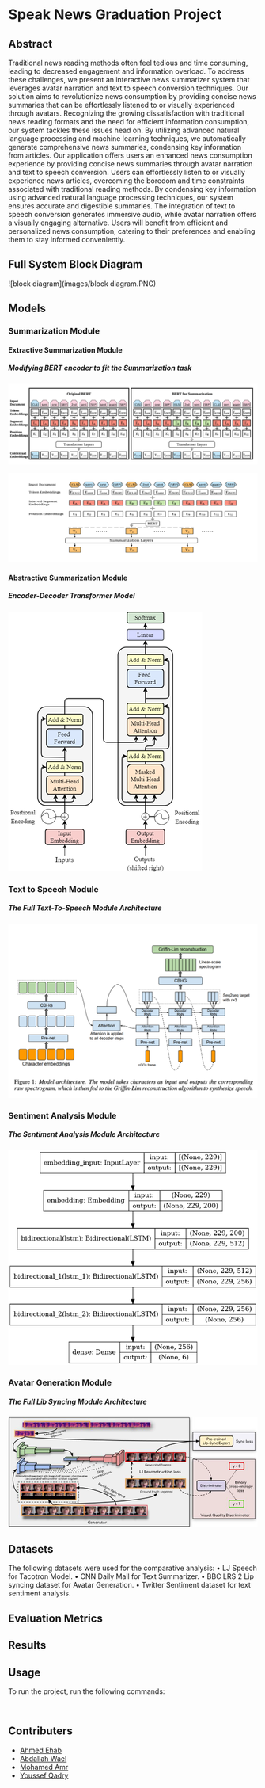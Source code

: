 # Speak News Graduation Project

## Abstract

Traditional news reading methods often feel tedious and time consuming, leading to decreased engagement and information overload. To address these challenges, we present an interactive news summarizer system that leverages avatar narration and text to speech conversion techniques. Our solution aims to revolutionize news consumption by providing concise news summaries that can be effortlessly listened to or visually experienced through avatars. Recognizing the growing dissatisfaction with traditional news reading formats and the need for efficient information consumption, our system tackles these issues head on. By utilizing advanced natural language processing and machine learning techniques, we automatically generate comprehensive news summaries, condensing key information from articles. Our application offers users an enhanced news consumption experience by providing concise news summaries through avatar narration and text to speech conversion. Users can effortlessly listen to or visually experience news articles, overcoming the boredom and time constraints associated with traditional reading methods. By condensing key information using advanced natural language processing techniques, our system ensures accurate and digestible summaries. The integration of text to speech conversion generates immersive audio, while avatar narration offers a visually engaging alternative. Users will benefit from efficient and personalized news consumption, catering to their preferences and enabling them to stay informed conveniently.

## Full System Block Diagram

![block diagram](images/block diagram.PNG)

## Models

### Summarization Module

#### Extractive Summarization Module

##### Modifying BERT encoder to fit the Summarization task

![](images\image-20230614003123800.png)

![image-20230614003147958](images/image-20230614003147958.png)

#### Abstractive Summarization Module

##### Encoder-Decoder Transformer Model

![image-20230614003444224](images/image-20230614003444224.png)

### Text to Speech Module

##### The Full Text-To-Speech Module Architecture

![image-20230614003612048](images/image-20230614003612048.png)

### Sentiment Analysis Module

##### The Sentiment Analysis Module Architecture

![image-20230614003759569](images/image-20230614003759569.png)

### Avatar Generation Module

##### The Full Lib Syncing Module Architecture

![image-20230614003657220](images/image-20230614003657220.png)

## Datasets

The following datasets were used for the comparative analysis:
• LJ Speech for Tacotron Model.
• CNN Daily Mail for Text Summarizer.
• BBC LRS 2 Lip syncing dataset for Avatar Generation.
• Twitter Sentiment dataset for text sentiment analysis.

## Evaluation Metrics




## Results



## Usage

To run the project, run the following commands:
```
    
```

## Contributers

- [Ahmed Ehab](https://github.com/ahmedehabb)
- [Abdallah Wael](https://github.com/abdallahwaseem)
- [Mohamed Amr](https://github.com/mohamedafifi13)
- [Youssef Qadry](https://github.com/yousefQadry)
